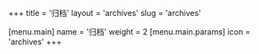 +++
title = '归档'
layout = 'archives'
slug = 'archives'

[menu.main]
name = '归档'
weight = 2
[menu.main.params]
icon = 'archives'
+++
